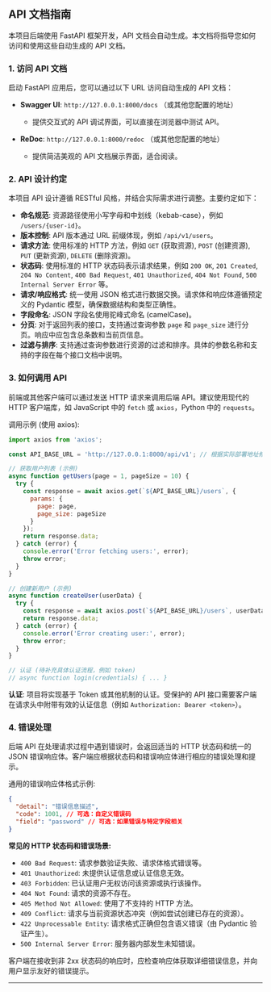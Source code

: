 ## API 文档指南

本项目后端使用 FastAPI 框架开发，API 文档会自动生成。本文档将指导您如何访问和使用这些自动生成的 API 文档。

### 1. 访问 API 文档

启动 FastAPI 应用后，您可以通过以下 URL 访问自动生成的 API 文档：

*   **Swagger UI**: `http://127.0.0.1:8000/docs` （或其他您配置的地址）
    *   提供交互式的 API 调试界面，可以直接在浏览器中测试 API。

*   **ReDoc**: `http://127.0.0.1:8000/redoc` （或其他您配置的地址）
    *   提供简洁美观的 API 文档展示界面，适合阅读。

### 2. API 设计约定

本项目 API 设计遵循 RESTful 风格，并结合实际需求进行调整。主要约定如下：

*   **命名规范**: 资源路径使用小写字母和中划线（kebab-case），例如 `/users/{user-id}`。
*   **版本控制**: API 版本通过 URL 前缀体现，例如 `/api/v1/users`。
*   **请求方法**: 使用标准的 HTTP 方法，例如 `GET` (获取资源), `POST` (创建资源), `PUT` (更新资源), `DELETE` (删除资源)。
*   **状态码**: 使用标准的 HTTP 状态码表示请求结果，例如 `200 OK`, `201 Created`, `204 No Content`, `400 Bad Request`, `401 Unauthorized`, `404 Not Found`, `500 Internal Server Error` 等。
*   **请求/响应格式**: 统一使用 JSON 格式进行数据交换。请求体和响应体遵循预定义的 Pydantic 模型，确保数据结构和类型正确性。
*   **字段命名**: JSON 字段名使用驼峰式命名 (camelCase)。
*   **分页**: 对于返回列表的接口，支持通过查询参数 `page` 和 `page_size` 进行分页。响应中应包含总条数和当前页信息。
*   **过滤与排序**: 支持通过查询参数进行资源的过滤和排序。具体的参数名称和支持的字段在每个接口文档中说明。

### 3. 如何调用 API

前端或其他客户端可以通过发送 HTTP 请求来调用后端 API。建议使用现代的 HTTP 客户端库，如 JavaScript 中的 `fetch` 或 `axios`，Python 中的 `requests`。

调用示例 (使用 axios):

```javascript
import axios from 'axios';

const API_BASE_URL = 'http://127.0.0.1:8000/api/v1'; // 根据实际部署地址修改

// 获取用户列表 (示例)
async function getUsers(page = 1, pageSize = 10) {
  try {
    const response = await axios.get(`${API_BASE_URL}/users`, {
      params: {
        page: page,
        page_size: pageSize
      }
    });
    return response.data;
  } catch (error) {
    console.error('Error fetching users:', error);
    throw error;
  }
}

// 创建新用户 (示例)
async function createUser(userData) {
  try {
    const response = await axios.post(`${API_BASE_URL}/users`, userData);
    return response.data;
  } catch (error) {
    console.error('Error creating user:', error);
    throw error;
  }
}

// 认证 (待补充具体认证流程，例如 token)
// async function login(credentials) { ... }
```

**认证**: 项目将实现基于 Token 或其他机制的认证。受保护的 API 接口需要客户端在请求头中附带有效的认证信息（例如 `Authorization: Bearer <token>`）。

### 4. 错误处理

后端 API 在处理请求过程中遇到错误时，会返回适当的 HTTP 状态码和统一的 JSON 错误响应体。客户端应根据状态码和错误响应体进行相应的错误处理和提示。

通用的错误响应体格式示例:

```json
{
  "detail": "错误信息描述",
  "code": 1001, // 可选：自定义错误码
  "field": "password" // 可选：如果错误与特定字段相关
}
```

**常见的 HTTP 状态码和错误场景:**

*   `400 Bad Request`: 请求参数验证失败、请求体格式错误等。
*   `401 Unauthorized`: 未提供认证信息或认证信息无效。
*   `403 Forbidden`: 已认证用户无权访问该资源或执行该操作。
*   `404 Not Found`: 请求的资源不存在。
*   `405 Method Not Allowed`: 使用了不支持的 HTTP 方法。
*   `409 Conflict`: 请求与当前资源状态冲突（例如尝试创建已存在的资源）。
*   `422 Unprocessable Entity`: 请求格式正确但包含语义错误（由 Pydantic 验证产生）。
*   `500 Internal Server Error`: 服务器内部发生未知错误。

客户端在接收到非 2xx 状态码的响应时，应检查响应体获取详细错误信息，并向用户显示友好的错误提示。

--- 